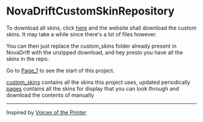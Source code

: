 # NovaDriftCustomSkinRepository

<!--  [![Deploy to Github Pages](https://github.com/areon546/NovaDriftCustomSkinRepository/actions/workflows/jekyll-gh-pages.yml/badge.svg)](https://github.com/areon546/NovaDriftCustomSkinRepository/actions/workflows/jekyll-gh-pages.yml) -->

To download all skins, click [here](https://download-directory.github.io/?url=https://github.com/areon546/NovaDriftCustomSkinRepository/tree/main/custom_skins) and the website shall download the custom skins. It may take a while since there's a lot of files however. 

You can then just replace the custom_skins folder already present in NovaDrift with the unzipped download, and hey presto you have all the skins in the repo. 

Go to [Page_1](pages/Page_1.md) to see the start of this project. 

[custom_skins](custom_skins) contains all the skins this project uses, updated periodically
[pages](pages) contains all the skins for display that you can look through and download the contents of manually

---
Inspired by [Voices of the Printer](https://github.com/madrod228/voicesoftheprinter)
